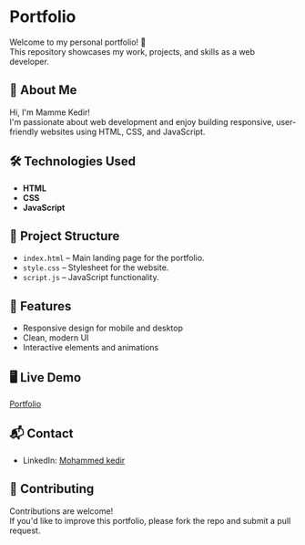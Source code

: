 # Portfolio

Welcome to my personal portfolio! 👋  
This repository showcases my work, projects, and skills as a web developer.

## 🚀 About Me

Hi, I'm Mamme Kedir!  
I'm passionate about web development and enjoy building responsive, user-friendly websites using HTML, CSS, and JavaScript.

## 🛠️ Technologies Used

- **HTML**  
- **CSS**  
- **JavaScript**

## 📁 Project Structure

- `index.html` – Main landing page for the portfolio.
- `style.css` – Stylesheet for the website.
- `script.js` – JavaScript functionality.

## 🌟 Features

- Responsive design for mobile and desktop
- Clean, modern UI
- Interactive elements and animations

## 🖥️ Live Demo

[Portfolio](https://portfolio-mohammed-kedirs-projects.vercel.app/) 

## 📬 Contact

- LinkedIn: [Mohammed kedir](www.linkedin.com/in/mohammedkedir)

## 🤝 Contributing

Contributions are welcome!  
If you'd like to improve this portfolio, please fork the repo and submit a pull request.
